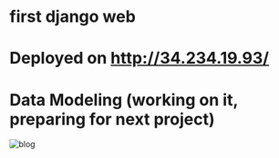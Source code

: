 # first django web


# Deployed on http://34.234.19.93/



# Data Modeling (working on it, preparing for next project)
![blog](https://user-images.githubusercontent.com/57294625/159336801-dfb95c89-01b9-4c8b-8c1b-e9df5e091590.png)
